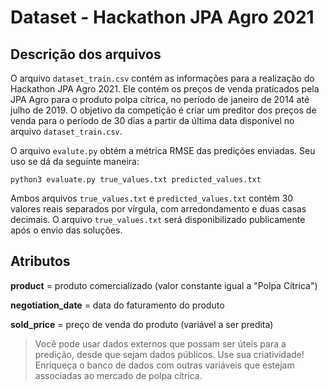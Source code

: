 # Dataset - Hackathon JPA Agro 2021

## Descrição dos arquivos

O arquivo ```dataset_train.csv``` contém as informações para a realização do Hackathon JPA Agro 2021. Ele contém os preços de venda praticados pela JPA Agro para o produto polpa cítrica, no período de janeiro de 2014 até julho de 
2019. O objetivo da competição é criar um preditor dos preços de venda para o período de 30 dias a partir da última data disponível no arquivo ```dataset_train.csv```.

O arquivo ```evalute.py``` obtém a métrica RMSE das predições enviadas. Seu uso se dá da seguinte maneira:

```python3 evaluate.py true_values.txt predicted_values.txt```

Ambos arquivos ```true_values.txt``` e ```predicted_values.txt``` contém 30 valores reais separados por vírgula, com arredondamento e duas casas decimais. O arquivo ```true_values.txt``` será disponibilizado publicamente após o envio das soluções.


## Atributos

**product** = produto comercializado (valor constante igual a "Polpa Cítrica")

**negotiation_date** = data do faturamento do produto

**sold_price** = preço de venda do produto (variável a ser predita)


> Você pode usar dados externos que possam ser úteis para a predição, desde que sejam dados públicos. Use
sua criatividade! Enriqueça o banco de dados com outras variáveis que estejam associadas ao mercado de
polpa cítrica.

